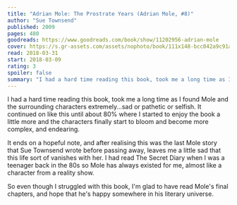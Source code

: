 ```yaml
---
title: "Adrian Mole: The Prostrate Years (Adrian Mole, #8)"
author: "Sue Townsend"
published: 2009
pages: 480
goodreads: https://www.goodreads.com/book/show/11202956-adrian-mole
cover: https://s.gr-assets.com/assets/nophoto/book/111x148-bcc042a9c91a29c1d680899eff700a03.png
read: 2018-03-31
start: 2018-03-09
rating: 3
spoiler: false
summary: "I had a hard time reading this book, took me a long time as I found Mole and the surrounding characters extremely…sad or pathetic or selfish. It continued on like this until about 80% where I started to enjoy the book a little more and the characters finally start to bloom and become more complex, and endearing."
---
```


I had a hard time reading this book, took me a long time as I found Mole and the surrounding characters extremely…sad or pathetic or selfish. It continued on like this until about 80% where I started to enjoy the book a little more and the characters finally start to bloom and become more complex, and endearing.  
  
It ends on a hopeful note, and after realising this was the last Mole story that Sue Townsend wrote before passing away, leaves me a little sad that this life sort of vanishes with her. I had read The Secret Diary when I was a teenager back in the 80s so Mole has always existed for me, almost like a character from a reality show.  
  
So even though I struggled with this book, I'm glad to have read Mole's final chapters, and hope that he's happy somewhere in his literary universe.